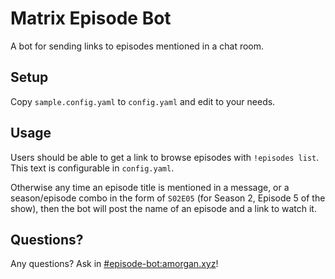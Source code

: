 # Matrix Episode Bot

A bot for sending links to episodes mentioned in a chat room.

## Setup

Copy `sample.config.yaml` to `config.yaml` and edit to your needs.

## Usage

Users should be able to get a link to browse episodes with `!episodes list`.
This text is configurable in `config.yaml`.

Otherwise any time an episode title is mentioned in a message, or a
season/episode combo in the form of `S02E05` (for Season 2, Episode 5 of the
show), then the bot will post the name of an episode and a link to watch it.

## Questions?

Any questions? Ask in
[#episode-bot:amorgan.xyz](https://matrix.to/#/!vUFgYAKqpITnhFvYoS:amorgan.xyz?via=amorgan.xyz&via=matrix.org)!
